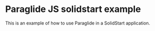# Paraglide JS solidstart example 

This is an example of how to use Paraglide in a SolidStart application.

